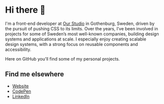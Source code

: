 # Hi there 👋

I'm a front-end developer at [Our Studio](https://github.com/ourstudio-se) in Gothenburg, Sweden, driven by the pursuit of pushing CSS to its limits. Over the years, I’ve been involved in projects for some of Sweden’s most well-known companies, building design systems and applications at scale. I especially enjoy creating scalable design systems, with a strong focus on reusable components and accessibility. 

Here on GitHub you'll find some of my personal projects.

## Find me elsewhere

- [Website](https://alexerlandsson.com)
- [CodePen](https://codepen.io/alexerlandsson)
- [LinkedIn](https://se.linkedin.com/pub/alexander-erlandsson/55/8a5/159)

